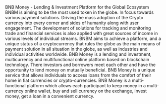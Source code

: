 BNB Money - Lending & Investment Platform for the Global Ecosystem
BNBM is aiming to be the most used token in the globe. In focus towards various payment solutions. Driving the mass adoption of the Crypto currency into every corner and sides of humanity along with user engagement. The development of solutions for tracking and monitoring trade and financial services is also applied with great sources of income in various levels of individual streams. BNBM aims to achieve a platform, and a unique status of a cryptocurrency that rules the globe as the main means of payment solution in all situation in the globe, as well as industries and individual activities worldwide.
BNB Money is a lending and investment, multicurrency and multifunctional online platform based on blockchain technology. There investors and borrowers meet each other and have the opportunity to lend money on mutually beneficial.
BNB Money is a unique service that allows individuals to access loans from the comfort of their home in fiat currencies or crypto-currencies.
BNB Money is a multi-functional platform which allows each participant to keep money in a multi-currency online wallet, buy and sell currency on the exchange, invest money, get a loan in a convenient currency.
